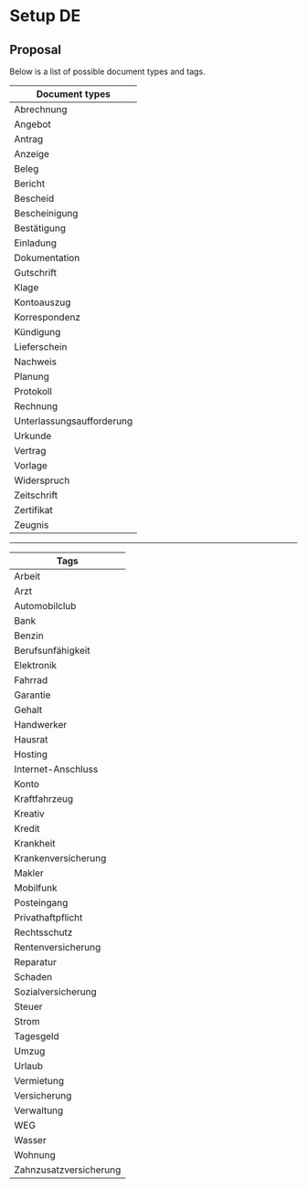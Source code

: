 # Setup DE

## Proposal
Below is a list of possible document types and tags.

| Document types    |
| -------- |
| Abrechnung |
| Angebot |
| Antrag |
| Anzeige |
| Beleg |
| Bericht |
| Bescheid |
| Bescheinigung |
| Bestätigung |
| Einladung |
| Dokumentation |
| Gutschrift |
| Klage |
| Kontoauszug |
| Korrespondenz |
| Kündigung |
| Lieferschein |
| Nachweis |
| Planung |
| Protokoll |
| Rechnung |
| Unterlassungsaufforderung |
| Urkunde |
| Vertrag |
| Vorlage |
| Widerspruch |
| Zeitschrift |
| Zertifikat |
| Zeugnis |

---

| Tags    |
| -------- |
| Arbeit |
| Arzt |
| Automobilclub |
| Bank |
| Benzin |
| Berufsunfähigkeit |
| Elektronik |
| Fahrrad |
| Garantie |
| Gehalt |
| Handwerker |
| Hausrat |
| Hosting |
| Internet-Anschluss |
| Konto |
| Kraftfahrzeug |
| Kreativ |
| Kredit |
| Krankheit |
| Krankenversicherung |
| Makler |
| Mobilfunk |
| Posteingang |
| Privathaftpflicht |
| Rechtsschutz |
| Rentenversicherung |
| Reparatur |
| Schaden |
| Sozialversicherung |
| Steuer |
| Strom |
| Tagesgeld |
| Umzug |
| Urlaub |
| Vermietung |
| Versicherung |
| Verwaltung |
| WEG |
| Wasser |
| Wohnung |
| Zahnzusatzversicherung |
